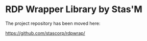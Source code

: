 RDP Wrapper Library by Stas'M
=====

The project repository has been moved here:

https://github.com/stascorp/rdpwrap/